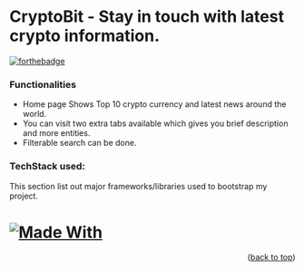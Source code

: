 # CryptoBit - Stay in touch with latest crypto information.
[![forthebadge](https://forthebadge.com/images/badges/built-with-love.svg)](http://forthebadge.com)


### Functionalities
* Home page Shows Top 10 crypto currency and latest news around the world.
* You can visit two extra tabs available which gives you brief description and more entities.
* Filterable search can be done.

### TechStack used:

This section list out major frameworks/libraries used to bootstrap my project. 

# [![Made With](https://img.shields.io/badge/%3C%2F%3E-PHP%2C%20JavaScript-blue)](/docs/requirements/)

<p align="right">(<a href="#top">back to top</a>)</p>
